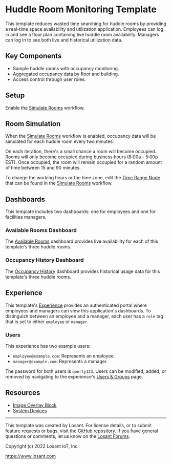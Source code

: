 # Huddle Room Monitoring Template
This template reduces wasted time searching for huddle rooms by providing a real-time space availability and utilization application. Employees can log in and see a floor plan containing live huddle room availability. Managers can log in to see both live and historical utilization data.

## Key Components
* Sample huddle rooms with occupancy monitoring.
* Aggregated occupancy data by floor and building.
* Access control through user roles.

## Setup
Enable the [Simulate Rooms](https://app.losant.com/applications/~exportplaceholderid-application-applicationHuddleRoomMonitor-0~/workflows/~exportplaceholderid-flow-simulateRooms-0~/develop) workflow.

## Room Simulation
When the [Simulate Rooms](https://app.losant.com/applications/~exportplaceholderid-application-applicationHuddleRoomMonitor-0~/workflows/~exportplaceholderid-flow-simulateRooms-0~/develop) workflow is enabled, occupancy data will be simulated for each huddle room every two minutes.

On each iteration, there's a small chance a room will become occupied. Rooms will only become occupied during business hours (8:00a - 5:00p EST). Once occupied, the room will remain occupied for a random amount of time between 15 and 90 minutes.

To change the working hours or the time zone, edit the [Time Range Node](https://docs.losant.com/workflows/logic/time-range/) that can be found in the [Simulate Rooms](https://app.losant.com/applications/~exportplaceholderid-application-applicationHuddleRoomMonitor-0~/workflows/~exportplaceholderid-flow-simulateRooms-0~/develop) workflow.

## Dashboards
This template includes two dashboards: one for employees and one for facilities managers.

### Available Rooms Dashboard
The [Available Rooms](https://app.losant.com/dashboards/~exportplaceholderid-dashboard-availableRooms-0~) dashboard provides live availability for each of this template's three huddle rooms.

### Occupancy History Dashboard
The [Occupancy History](https://app.losant.com/dashboards/~exportplaceholderid-dashboard-occupancyHistory-1~) dashboard provides historical usage data for this template's three huddle rooms.

## Experience
This template's [Experience](https://app.losant.com/applications/~exportplaceholderid-application-applicationHuddleRoomMonitor-0~/experience/versions/develop) provides an authenticated portal where employees and managers can view this application's dashboards. To distinguish between an employee and a manager, each user has a `role` tag that is set to either `employee` or `manager`.

### Users
This experience has two example users:
* `employee@example.com`: Represents an employee.
* `manager@example.com`: Represents a manager.

The password for both users is `qwerty123`. Users can be modified, added, or removed by navigating to the experience's [Users & Groups](https://app.losant.com/applications/~exportplaceholderid-application-applicationHuddleRoomMonitor-0~/experience/users) page.

## Resources
* [Image Overlay Block](https://docs.losant.com/devices/overview/)
* [System Devices](https://docs.losant.com/devices/systems/)

---

This template was created by Losant. For license details, or to submit feature requests or bugs, visit the [GitHub repository](https://github.com/Losant/application-templates). If you have general questions or comments, let us know on the [Losant Forums](https://forums.losant.com).

Copyright (c) 2022 Losant IoT, Inc

https://www.losant.com